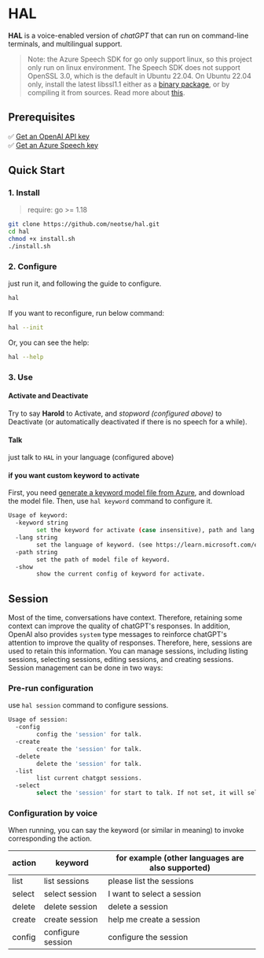 # HAL

**HAL** is a voice-enabled version of *chatGPT* that can run on command-line terminals, and multilingual support.

> Note: the Azure Speech SDK for go only support linux, so this project only run on linux environment. The Speech SDK does not support OpenSSL 3.0, which is the default in Ubuntu 22.04. On Ubuntu 22.04 only, install the latest libssl1.1 either as a [binary package](http://security.ubuntu.com/ubuntu/pool/main/o/openssl/), or by compiling it from sources. Read more about [this](https://learn.microsoft.com/en-us/azure/cognitive-services/speech-service/quickstarts/setup-platform?tabs=windows%2Cubuntu%2Cdotnet%2Cjre%2Cmaven%2Cnodejs%2Cmac%2Cpypi&pivots=programming-language-go).

## Prerequisites

✅ [Get an OpenAI API key](https://platform.openai.com/account/api-keys) <br/>
✅ [Get an Azure Speech key](https://learn.microsoft.com/en-us/azure/cognitive-services/cognitive-services-apis-create-account) <br/>

## Quick Start

### 1. Install

> require: go >= 1.18

```bash
git clone https://github.com/neotse/hal.git
cd hal
chmod +x install.sh
./install.sh
```

### 2. Configure

just run it, and following the guide to configure. 
```bash
hal
```

If you want to reconfigure, run below command:

```bash
hal --init
```
Or, you can see the help:

```bash
hal --help
```

### 3. Use

#### Activate and Deactivate

Try to say **Harold** to Activate, and *stopword (configured above)* to Deactivate (or automatically deactivated if there is no speech for a while). 

#### Talk

just talk to `HAL` in your language (configured above)

#### if you want custom keyword to activate

First, you need [generate a keyword model file from Azure](https://learn.microsoft.com/en-us/azure/cognitive-services/speech-service/custom-keyword-basics?pivots=programming-language-python), and download the model file. Then, use `hal keyword` command to configure it.

```bash
Usage of keyword:
  -keyword string
        set the keyword for activate (case insensitive), path and lang must be set at same time.
  -lang string
        set the language of keyword. (see https://learn.microsoft.com/en-us/azure/cognitive-services/speech-service/language-support?tabs=stt)
  -path string
        set the path of model file of keyword.
  -show
        show the current config of keyword for activate.
```

## Session

Most of the time, conversations have context. Therefore, retaining some context can improve the quality of chatGPT's responses. In addition, OpenAI also provides `system` type messages to reinforce chatGPT's attention to improve the quality of responses. Therefore, here, sessions are used to retain this information. You can manage sessions, including listing sessions, selecting sessions, editing sessions, and creating sessions. Session management can be done in two ways:

### Pre-run configuration

use `hal session` command to configure sessions.

```bash
Usage of session:
  -config
        config the 'session' for talk. 
  -create
        create the 'session' for talk. 
  -delete
        delete the 'session' for talk. 
  -list
        list current chatgpt sessions.
  -select
        select the 'session' for start to talk. If not set, it will select the session recently used.
```

### Configuration by voice

When running, you can say the keyword (or similar in meaning) to invoke corresponding the action.

| **action** | **keyword**       | **for example (other languages are also supported)**              |
|------------|-------------------|----------------------------|
| list       | list sessions     | please list the sessions   |
| select     | select session    | I want to select a session |
| delete     | delete session    | delete a session           |
| create     | create session    | help me create a session   |
| config     | configure session | configure the session      |
